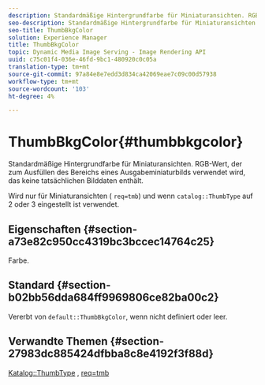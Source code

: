 ```yaml
---
description: Standardmäßige Hintergrundfarbe für Miniaturansichten. RGB-Wert, der zum Ausfüllen des Bereichs eines Ausgabeminiaturbilds verwendet wird, das keine tatsächlichen Bilddaten enthält.
seo-description: Standardmäßige Hintergrundfarbe für Miniaturansichten. RGB-Wert, der zum Ausfüllen des Bereichs eines Ausgabeminiaturbilds verwendet wird, das keine tatsächlichen Bilddaten enthält.
seo-title: ThumbBkgColor
solution: Experience Manager
title: ThumbBkgColor
topic: Dynamic Media Image Serving - Image Rendering API
uuid: c75c01f4-036e-46fd-9bc1-480920c0c05a
translation-type: tm+mt
source-git-commit: 97a84e8e7edd3d834ca42069eae7c09c00d57938
workflow-type: tm+mt
source-wordcount: '103'
ht-degree: 4%

---
```



# ThumbBkgColor{#thumbbkgcolor}

Standardmäßige Hintergrundfarbe für Miniaturansichten. RGB-Wert, der zum Ausfüllen des Bereichs eines Ausgabeminiaturbilds verwendet wird, das keine tatsächlichen Bilddaten enthält.

Wird nur für Miniaturansichten ( `req=tmb`) und wenn `catalog::ThumbType` auf 2 oder 3 eingestellt ist verwendet.

## Eigenschaften {#section-a73e82c950cc4319bc3bccec14764c25}

Farbe.

## Standard {#section-b02bb56dda684ff9969806ce82ba00c2}

Vererbt von `default::ThumbBkgColor`, wenn nicht definiert oder leer.

## Verwandte Themen {#section-27983dc885424dfbba8c8e4192f3f88d}

[Katalog::ThumbType](../../../../../is-api/image-catalog/image-serving-api-ref/c-image-catalog-reference/c-image-svg-data-reference/c-image-data-reference/r-thumbtype-cat.md#reference-41149ddffc8749cba2f8d9c8e2611e03) ,  [req=tmb](../../../../../is-api/http-ref/image-serving-api-ref/c-http-protocol-reference/c-command-reference/r-req/r-req.md#reference-907cdb4a97034db7ad94695f25552e76)

